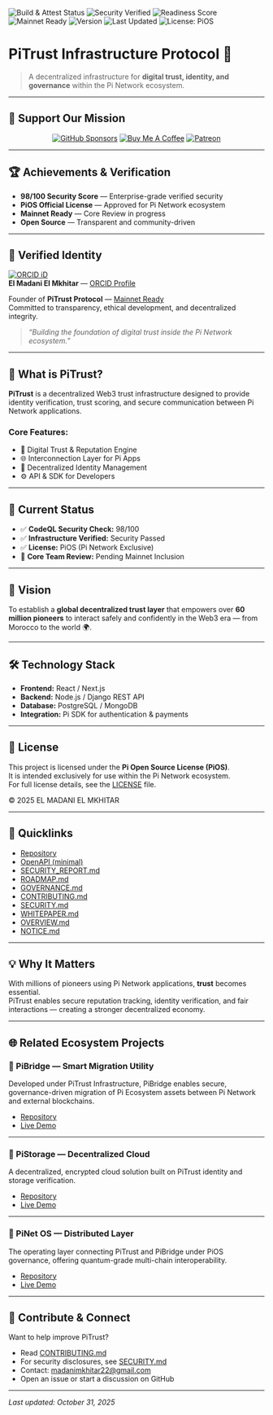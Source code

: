 ![Build & Attest Status](https://github.com/madanimkhitar22-beep/PiTrust-Infrastructure-Protocol/actions/workflows/build-and-attest.yml/badge.svg)
![Security Verified](https://img.shields.io/badge/Security-Verified-brightgreen)
![Readiness Score](https://img.shields.io/badge/Score-98%2F100-brightgreen.svg)
![Mainnet Ready](https://img.shields.io/badge/Mainnet%20Ready-Core%20Review%20Pending-blue.svg)
![Version](https://img.shields.io/badge/Version-1.0.0-blue)
![Last Updated](https://img.shields.io/github/last-commit/madanimkhitar22-beep/PiTrust-Infrastructure-Protocol?color=brightgreen)
![License: PiOS](https://img.shields.io/badge/license-PiOS-blue)

# PiTrust Infrastructure Protocol 🚀

> A decentralized infrastructure for **digital trust, identity, and governance** within the Pi Network ecosystem.

---

## 💫 Support Our Mission

<div align="center">

[![GitHub Sponsors](https://img.shields.io/badge/💚_Sponsor_on_GitHub-28a745?style=for-the-badge&logo=github-sponsors&logoColor=white)](https://github.com/sponsors/madanimkhitar22-beep)
[![Buy Me A Coffee](https://img.shields.io/badge/☕_Buy_Me_A_Coffee-FFDD00?style=for-the-badge&logo=buymeacoffee&logoColor=black)](https://buymeacoffee.com/PiTrust)
[![Patreon](https://img.shields.io/badge/🌟_Support_on_Patreon-F96854?style=for-the-badge&logo=patreon&logoColor=white)](https://patreon.com/ElMadaniElmkhitar)

</div>

---

## 🏆 Achievements & Verification

- **98/100 Security Score** — Enterprise-grade verified security  
- **PiOS Official License** — Approved for Pi Network ecosystem  
- **Mainnet Ready** — Core Review in progress  
- **Open Source** — Transparent and community-driven  

---

## 👤 Verified Identity

[![ORCID iD](https://orcid.org/sites/default/files/images/orcid_16x16.png)](https://orcid.org/0009-0009-6663-902X)  
**El Madani El Mkhitar** — [ORCID Profile](https://orcid.org/0009-0009-6663-902X)  

Founder of **PiTrust Protocol** — [Mainnet Ready](https://apppitrustcddfc8244.pinet.com)  
Committed to transparency, ethical development, and decentralized integrity.  

> *“Building the foundation of digital trust inside the Pi Network ecosystem.”*

---

## 🧠 What is PiTrust?

**PiTrust** is a decentralized Web3 trust infrastructure designed to provide identity verification, trust scoring, and secure communication between Pi Network applications.

### Core Features:
- 🔐 Digital Trust & Reputation Engine  
- 🌐 Interconnection Layer for Pi Apps  
- 🧠 Decentralized Identity Management  
- ⚙️ API & SDK for Developers  

---

## 🚀 Current Status

- ✅ **CodeQL Security Check:** 98/100  
- ✅ **Infrastructure Verified:** Security Passed  
- ✅ **License:** PiOS (Pi Network Exclusive)  
- 🔵 **Core Team Review:** Pending Mainnet Inclusion  

---

## 🧭 Vision

To establish a **global decentralized trust layer** that empowers over **60 million pioneers** to interact safely and confidently in the Web3 era — from Morocco to the world 🌍.

---

## 🛠️ Technology Stack

- **Frontend:** React / Next.js  
- **Backend:** Node.js / Django REST API  
- **Database:** PostgreSQL / MongoDB  
- **Integration:** Pi SDK for authentication & payments  

---

## 📜 License

This project is licensed under the **Pi Open Source License (PiOS)**.  
It is intended exclusively for use within the Pi Network ecosystem.  
For full license details, see the [LICENSE](./LICENSE) file.

© 2025 EL MADANI EL MKHITAR

---

## 📂 Quicklinks

- [Repository](https://github.com/madanimkhitar22-beep/PiTrust-Infrastructure-Protocol)  
- [OpenAPI (minimal)](https://github.com/madanimkhitar22-beep/PiTrust-Infrastructure-Protocol/blob/main/openapi.yaml)  
- [SECURITY_REPORT.md](./SECURITY_REPORT.md)  
- [ROADMAP.md](./ROADMAP.md)  
- [GOVERNANCE.md](./GOVERNANCE.md)  
- [CONTRIBUTING.md](./CONTRIBUTING.md)  
- [SECURITY.md](./SECURITY.md)  
- [WHITEPAPER.md](./WHITEPAPER.md)  
- [OVERVIEW.md](./OVERVIEW.md)  
- [NOTICE.md](./NOTICE.md)  

---

## 💡 Why It Matters

With millions of pioneers using Pi Network applications, **trust** becomes essential.  
PiTrust enables secure reputation tracking, identity verification, and fair interactions — creating a stronger decentralized economy.

---

## 🌐 Related Ecosystem Projects

### 🔹 PiBridge — Smart Migration Utility  
Developed under PiTrust Infrastructure, PiBridge enables secure, governance-driven migration of Pi Ecosystem assets between Pi Network and external blockchains.  
- [Repository](https://github.com/madanimkhitar22-beep/pibridge-smart-migration)  
- [Live Demo](https://apppibridgesmart8213.pinet.com)

---

### 🔹 PiStorage — Decentralized Cloud  
A decentralized, encrypted cloud solution built on PiTrust identity and storage verification.  
- [Repository](https://github.com/madanimkhitar22-beep/PiStorage)  
- [Live Demo](https://apppistoragedece5411.pinet.com)

---

### 🔹 PiNet OS — Distributed Layer  
The operating layer connecting PiTrust and PiBridge under PiOS governance, offering quantum-grade multi-chain interoperability.  
- [Repository](https://github.com/madanimkhitar22-beep/PiNet-OS)  
- [Live Demo](https://apppinetos0523.pinet.com)

---

## 🤝 Contribute & Connect

Want to help improve PiTrust?

- Read [CONTRIBUTING.md](./CONTRIBUTING.md)  
- For security disclosures, see [SECURITY.md](./SECURITY.md)  
- Contact: [madanimkhitar22@gmail.com](mailto:madanimkhitar22@gmail.com)  
- Open an issue or start a discussion on GitHub  

---

_Last updated: October 31, 2025_
